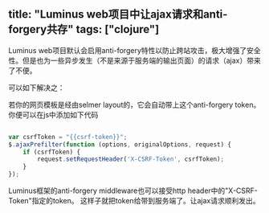 title: "Luminus web项目中让ajax请求和anti-forgery共存"
tags:  ["clojure"]
---

Luminus web项目默认会启用anti-forgery特性以防止跨站攻击，极大增强了安全性。但是也为一些异步发生（不是来源于服务端的输出页面）的请求（ajax）带来了不便。

可以如下解决之：

若你的网页模板是经由selmer layout的，它会自动带上这个anti-forgery token。你便可以在js中添加如下代码

```javascript

var csrfToken = "{{csrf-token}}";
$.ajaxPrefilter(function (options, originalOptions, request) {
    if (csrfToken) {
        request.setRequestHeader('X-CSRF-Token', csrfToken);
    }
});
```

Luminus框架的anti-forgery middleware也可以接受http header中的"X-CSRF-Token"指定的token。
这样子就把token给带到服务端了。让ajax请求顺利发出。